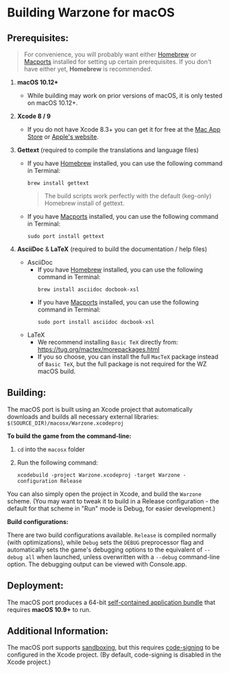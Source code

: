 # Building Warzone for macOS

## Prerequisites:

> For convenience, you will probably want either [Homebrew](https://brew.sh) or [Macports](https://www.macports.org/install.php) installed for setting up certain prerequisites. If you don't have either yet, **Homebrew** is recommended.

1. **macOS 10.12+**
    - While building may work on prior versions of macOS, it is only tested on macOS 10.12+.

2. **Xcode 8 / 9**
    - If you do not have Xcode 8.3+ you can get it for free at the [Mac App Store](https://itunes.apple.com/us/app/xcode/id497799835?mt=12) or [Apple's website](http://developer.apple.com/technology/xcode.html).

3. **Gettext** (required to compile the translations and language files)
    - If you have [Homebrew](https://brew.sh) installed, you can use the following command in Terminal:
        ```shell
        brew install gettext
        ```
        > The build scripts work perfectly with the default (keg-only) Homebrew install of gettext.
    - If you have [Macports](https://www.macports.org/install.php) installed, you can use the following command in Terminal:
        ```shell
        sudo port install gettext
        ```

4. **AsciiDoc** & **LaTeX** (required to build the documentation / help files)
    - AsciiDoc
        - If you have [Homebrew](https://brew.sh) installed, you can use the following command in Terminal:
            ```shell
            brew install asciidoc docbook-xsl
            ```
        - If you have [Macports](https://www.macports.org/install.php) installed, you can use the following command in Terminal:
            ```shell
            sudo port install asciidoc docbook-xsl
            ```
    - LaTeX
        - We recommend installing `Basic TeX` directly from: https://tug.org/mactex/morepackages.html
        - If you so choose, you can install the full `MacTeX` package instead of `Basic TeX`, but the full package is not required for the WZ macOS build.

## Building:

The macOS port is built using an Xcode project that automatically downloads and builds all necessary external libraries:
`$(SOURCE_DIR)/macosx/Warzone.xcodeproj`

**To build the game from the command-line:**

1. `cd` into the `macosx` folder

2. Run the following command:
    ```shell
    xcodebuild -project Warzone.xcodeproj -target Warzone -configuration Release
    ```

You can also simply open the project in Xcode, and build the `Warzone` scheme. (You may want to tweak it to build in a Release configuration - the default for that scheme in "Run" mode is Debug, for easier development.)

**Build configurations:**

There are two build configurations available.  `Release` is compiled normally (with optimizations), while `Debug` sets the `DEBUG` preprocessor flag and automatically sets the game's debugging options to the equivalent of `--debug all` when launched, unless overwritten with a `--debug` command-line option.  The debugging output can be viewed with Console.app.

## Deployment:

The macOS port produces a 64-bit [self-contained application bundle](https://developer.apple.com/library/content/documentation/CoreFoundation/Conceptual/CFBundles/BundleTypes/BundleTypes.html#//apple_ref/doc/uid/10000123i-CH101-SW13) that requires **macOS 10.9+** to run.

## Additional Information:

The macOS port supports [sandboxing](https://developer.apple.com/library/content/documentation/Security/Conceptual/AppSandboxDesignGuide/AboutAppSandbox/AboutAppSandbox.html), but this requires [code-signing](https://developer.apple.com/library/content/documentation/Security/Conceptual/CodeSigningGuide/Introduction/Introduction.html) to be configured in the Xcode project.
(By default, code-signing is disabled in the Xcode project.)
